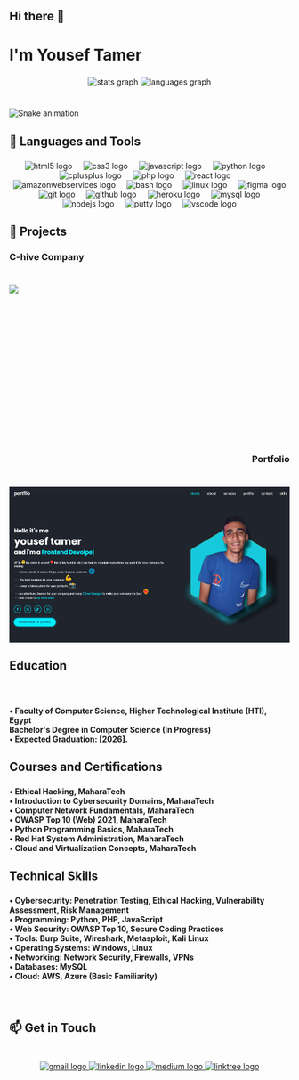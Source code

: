 <h2 align="left">Hi there 👋</h2>

###

<h1 align="left">I'm Yousef Tamer</h1>

###

<div align="center">
  <img src="https://github-readme-stats.vercel.app/api?username=jooexploit&hide_title=false&hide_rank=false&show_icons=true&include_all_commits=true&count_private=true&disable_animations=false&theme=dracula&locale=en&hide_border=false" height="150" alt="stats graph"  />
  <img src="https://github-readme-stats.vercel.app/api/top-langs?username=jooexploit&locale=en&hide_title=false&layout=compact&card_width=320&langs_count=5&theme=dracula&hide_border=false" height="150" alt="languages graph"  />
</div>

###

<br clear="both">

<img src="https://raw.githubusercontent.com/jooexploit/jooexploit/output/snake.svg" alt="Snake animation" />

###

<h2 align="left">🧰 Languages and Tools</h2>

###

<div align="center">
  <img src="https://cdn.jsdelivr.net/gh/devicons/devicon/icons/html5/html5-original.svg" height="30" alt="html5 logo"  />
  <img width="12" />
  <img src="https://cdn.jsdelivr.net/gh/devicons/devicon/icons/css3/css3-original.svg" height="30" alt="css3 logo"  />
  <img width="12" />
  <img src="https://cdn.jsdelivr.net/gh/devicons/devicon/icons/javascript/javascript-original.svg" height="30" alt="javascript logo"  />
  <img width="12" />
  <img src="https://cdn.jsdelivr.net/gh/devicons/devicon/icons/python/python-original.svg" height="30" alt="python logo"  />
  <img width="12" />
  <img src="https://cdn.jsdelivr.net/gh/devicons/devicon/icons/cplusplus/cplusplus-original.svg" height="30" alt="cplusplus logo"  />
  <img width="12" />
  <img src="https://cdn.jsdelivr.net/gh/devicons/devicon/icons/php/php-original.svg" height="30" alt="php logo"  />
  <img width="12" />
  <img src="https://cdn.jsdelivr.net/gh/devicons/devicon/icons/react/react-original.svg" height="30" alt="react logo"  />
  <img width="12" />
  <img src="https://cdn.jsdelivr.net/gh/devicons/devicon/icons/amazonwebservices/amazonwebservices-original-wordmark.svg" height="30" alt="amazonwebservices logo"  />
  <img width="12" />
  <img src="https://cdn.jsdelivr.net/gh/devicons/devicon/icons/bash/bash-original.svg" height="30" alt="bash logo"  />
  <img width="12" />
  <img src="https://cdn.jsdelivr.net/gh/devicons/devicon/icons/linux/linux-original.svg" height="30" alt="linux logo"  />
  <img width="12" />
  <img src="https://cdn.jsdelivr.net/gh/devicons/devicon/icons/figma/figma-original.svg" height="30" alt="figma logo"  />
  <img width="12" />
  <img src="https://cdn.jsdelivr.net/gh/devicons/devicon/icons/git/git-original.svg" height="30" alt="git logo"  />
  <img width="12" />
  <img src="https://cdn.jsdelivr.net/gh/devicons/devicon/icons/github/github-original.svg" height="30" alt="github logo"  />
  <img width="12" />
  <img src="https://cdn.jsdelivr.net/gh/devicons/devicon/icons/heroku/heroku-original.svg" height="30" alt="heroku logo"  />
  <img width="12" />
  <img src="https://cdn.jsdelivr.net/gh/devicons/devicon/icons/mysql/mysql-original.svg" height="30" alt="mysql logo"  />
  <img width="12" />
  <img src="https://cdn.jsdelivr.net/gh/devicons/devicon/icons/nodejs/nodejs-original.svg" height="30" alt="nodejs logo"  />
  <img width="12" />
  <img src="https://cdn.jsdelivr.net/gh/devicons/devicon/icons/putty/putty-original.svg" height="30" alt="putty logo"  />
  <img width="12" />
  <img src="https://cdn.jsdelivr.net/gh/devicons/devicon/icons/vscode/vscode-original.svg" height="30" alt="vscode logo"  />
</div>

###

<h2 align="left">📂 Projects</h2>

###

<h3 align="left">C-hive Company</h3>

###

<br clear="both">

<img align="left" height="280" src="https://raw.githubusercontent.com/jooexploit/C-hive/refs/heads/main/image.png"  />

###

<br clear="both">

<h3 align="right">Portfolio</h3>

###

<br clear="both">

<img align="right" height="280" src="https://raw.githubusercontent.com/youseftamer/youseftamer-website/a1adafa6f09c6622042e63b6f03773bb6d4dc850/Yousef-Portfolio-Website.png"  />

###

<br clear="both">

<h2 align="left">Education</h2>

###

<br clear="both">

<h4 align="left">•	Faculty of Computer Science, Higher Technological Institute (HTI), Egypt<br>Bachelor's Degree in Computer Science (In Progress)<br>•	Expected Graduation: [2026].</h4>

###

<h2 align="left">Courses and Certifications</h2>

###

<h4 align="left">• Ethical Hacking, MaharaTech<br>• Introduction to Cybersecurity Domains, MaharaTech<br>• Computer Network Fundamentals, MaharaTech<br>• OWASP Top 10 (Web) 2021, MaharaTech<br>• Python Programming Basics, MaharaTech<br>• Red Hat System Administration, MaharaTech<br>• Cloud and Virtualization Concepts, MaharaTech</h4>

###

<h2 align="left">Technical Skills</h2>

###

<h4 align="left">• Cybersecurity: Penetration Testing, Ethical Hacking, Vulnerability Assessment, Risk Management<br>• Programming: Python, PHP, JavaScript<br>• Web Security: OWASP Top 10, Secure Coding Practices<br>• Tools: Burp Suite, Wireshark, Metasploit, Kali Linux<br>• Operating Systems: Windows, Linux<br>• Networking: Network Security, Firewalls, VPNs<br>• Databases: MySQL<br>• Cloud: AWS, Azure (Basic Familiarity)</h4>

###

<br clear="both">

<h2 align="left">📫 Get in Touch</h2>

###

<br clear="both">

<div align="center">
  <a href="mailto:youseftamereg@gmail.com" target="_blank">
    <img src="https://img.shields.io/static/v1?message=Gmail&logo=gmail&label=&color=D14836&logoColor=white&labelColor=&style=for-the-badge" height="35" alt="gmail logo"  />
  </a>
  <a href="https://www.linkedin.com/in/jooexploit/" target="_blank">
    <img src="https://img.shields.io/static/v1?message=LinkedIn&logo=linkedin&label=&color=0077B5&logoColor=white&labelColor=&style=for-the-badge" height="35" alt="linkedin logo"  />
  </a>
  <a href="https://jooexploit.medium.com/" target="_blank">
    <img src="https://img.shields.io/static/v1?message=Medium&logo=medium&label=&color=12100E&logoColor=white&labelColor=&style=for-the-badge" height="35" alt="medium logo"  />
  </a>
  <a href="https://linktr.ee/jooexploit" target="_blank">
    <img src="https://img.shields.io/static/v1?message=Linktree&logo=linktree&label=&color=1de9b6&logoColor=white&labelColor=&style=for-the-badge" height="35" alt="linktree logo"  />
  </a>
</div>

###
